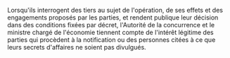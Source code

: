 Lorsqu'ils interrogent des tiers au sujet de l'opération, de ses effets et des engagements proposés par les parties, et rendent publique leur décision dans des conditions fixées par décret, l'Autorité de la concurrence et le ministre chargé de l'économie tiennent compte de l'intérêt légitime des parties qui procèdent à la notification ou des personnes citées à ce que leurs secrets d'affaires ne soient pas divulgués. 

